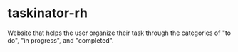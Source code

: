 # taskinator-rh

Website that helps the user organize their task through the categories of "to do", "in progress", and "completed".
